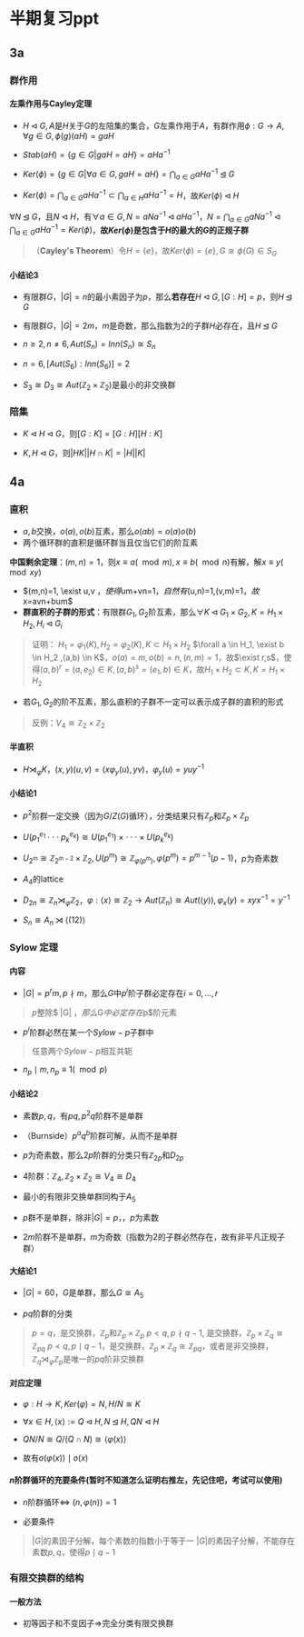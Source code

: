 # 半期复习ppt

## 3a

### 群作用

#### 左乘作用与Cayley定理

+ $H \lhd G, A$是$H$关于$G$的左陪集的集合，$G$左乘作用于$A$，有群作用$\phi: G \to A, \forall g \in G, \phi(g)(aH)=gaH$

+ $Stab(aH)=\{g\in G| gaH=aH\}=aHa^{-1}$

+ $Ker(\phi)=\{g \in G|\forall a \in G , gaH=aH\}= \bigcap_{a \in G}aHa^{-1}\unlhd G$

+ $Ker(\phi)=\bigcap_{a \in G}aHa^{-1} \subset \bigcap_{a\in H} aHa^{-1} =H$，故$Ker(\phi) \lhd H$

$\forall N \unlhd G$，且$N \lhd H$，有$\forall a\in G, N=aNa^{-1} \lhd aHa^{-1}$，$N=\bigcap_{a\in G} aNa^{-1} \lhd \bigcap_{a \in G}aHa^{-1} =Ker(\phi)$，**故$Ker(\phi)$是包含于$H$的最大的$G$的正规子群**

> （**Cayley's Theorem**）令$H=\{e\}$，故$Ker(\phi)=\{e\}, G \cong \phi(G) \in S_{G}$

#### 小结论3

+ 有限群$G$，$|G|=n$的最小素因子为$p$，那么**若存在**$H \lhd G, [G:H]=p$，则$H \unlhd G$

+ 有限群$G$，$|G|=2m$，$m$是奇数，那么指数为$2$的子群$H$必存在，且$H \unlhd G$

+ $n \geq 2, n \neq 6, Aut(S_n)=Inn(S_n)\cong S_n$

+ $n=6, [Aut(S_6):Inn(S_6)]=2$

+ $S_3 \cong D_3 \cong Aut(\mathbb{Z}_2 \times \mathbb{Z}_2)$是最小的非交换群

### 陪集

+ $K \lhd H \lhd G$，则$[G:K]=[G:H][H:K]$

+ $K,H \lhd G$，则$|HK||H\cap K|=|H||K|$

## 4a

### 直积

+ $a,b$交换，$o(a),o(b)$互素，那么$o(ab)=o(a)o(b)$
+ 两个循环群的直积是循环群当且仅当它们的阶互素

**中国剩余定理**：$(m,n)=1$，则$x\equiv a(\mod m), x\equiv b(\mod n)$有解，解$x\equiv y(\mod xy)$

+ $(m,n)=1, \exist u,v $，使得$um+vn=1$，自然有$(u,n)=1,(v,m)=1$，故$x=avn+bum$
+ **群直积的子群的形式**：有限群$G_1,G_2$阶互素，那么$\forall K \lhd G_1 \times G_2, K=H_1 \times H_2, H_i \lhd G_i$

> 证明：
> $H_1=\varphi_1(K),H_2=\varphi_2(K), K \subset H_1 \times H_2$
> $\forall a \in H_1, \exist b \in H_2 ,(a,b) \in K$，$o(a)=m, o(b)=n, (n,m)=1$，故$\exist r,s$，使得$(a,b)^r=(a,e_2)\in K, (a,b)^s=(e_1,b)\in K$，故$H_1 \times H_2 \subset K, K=H_1 \times H_2$

+ 若$G_1,G_2$的阶不互素，那么直积的子群不一定可以表示成子群的直积的形式

> 反例：$V_4 \cong \mathbb{Z}_2 \times \mathbb{Z}_2$

#### 半直积

+ $H \rtimes_{\varphi} K$，$(x,y)(u,v)=(x\varphi_y(u),yv)$，$\varphi_y(u)=yuy^{-1}$

#### 小结论1

+ $p^2$阶群一定交换（因为$G/Z(G)$循环），分类结果只有$\mathbb{Z}_p$和$\mathbb{Z}_p \times \mathbb{Z}_p$

+ $U(p_1^{e_1} \cdot \cdot \cdot p_k^{e_k})  \cong U(p_1^{e_1}) \times  \cdot \cdot \cdot \times U(p_k^{e_k})$

+ $U_{2^m}\cong \mathbb{Z}_{2^{m-2}}\times \mathbb{Z}_2, U(p^m)\cong \mathbb{Z}_{\varphi(p^m)}, \varphi(p^m)=p^{m-1}(p-1)$，$p$为奇素数

+ $A_4$的lattice

+ $D_{2n} \cong \mathbb{Z}_n \rtimes_{\varphi} \mathbb{Z}_2$，$\varphi: \langle x \rangle \cong\mathbb{Z}_2 \to Aut(\mathbb{Z}_n)\cong Aut(\langle y \rangle), \varphi_x(y)=xyx^{-1}=y^{-1}$

+ $S_n \cong A_n \rtimes \langle (12) \rangle$


### Sylow 定理

#### 内容

+ $|G|=p^rm, p \nmid m$，那么$G$中$p^i$阶子群必定存在$i=0,...,r$

> $p$整除$  |G| $，那么$G$中必定存在$p$阶元素

+ $p^i$阶群必然在某一个$Sylow-p$子群中

> 任意两个$Sylow-p$相互共轭

+ $n_p \mid m, n_p \equiv 1 (\mod p)$

#### 小结论2

+ 素数$p,q$，有$pq, p^2q$阶群不是单群

+ （Burnside）$p^aq^b$阶群可解，从而不是单群

+ $p$为奇素数，那么$2p$阶群的分类只有$\mathbb{Z}_{2p}$和$D_{2p}$

+ $4$阶群：$\mathbb{Z}_4, \mathbb{Z}_2 \times \mathbb{Z}_2 \cong V_4 \cong D_4$

+ 最小的有限非交换单群同构于$A_5$

+ $p$群不是单群，除非$|G|=p$，，$p$为素数

+ $2m$阶群不是单群，$m$为奇数（指数为2的子群必然存在，故有非平凡正规子群）


#### 大结论1

+ $|G|=60$，$G$是单群，那么$G \cong A_5$

+ $pq$阶群的分类

> $p=q$，是交换群，$\mathbb{Z}_p$和$\mathbb{Z}_p \times \mathbb{Z}_p$
> $p<q, p \nmid q-1$, 是交换群，$\mathbb{Z}_p \times \mathbb{Z}_{q} \cong \mathbb{Z}_{pq}$
> $p<q, p \mid q-1$，是交换群，$\mathbb{Z}_p \times \mathbb{Z}_{q} \cong \mathbb{Z}_{pq}$，或者是非交换群，$\mathbb{Z}_q \rtimes_{\varphi} \mathbb{Z}_{p}$是唯一的$pq$阶非交换群

#### 对应定理

+ $\varphi : H \to K, Ker(\varphi)=N, H/N \cong K$

+ $\forall x\in H , \langle x \rangle := Q\lhd H, N \unlhd H, QN\lhd H$

+ $QN/N \cong Q/ (Q \cap N) \cong \langle \varphi(x) \rangle$

+ 故有$o(\varphi(x))\mid o(x)$

#### $n$阶群循环的充要条件(暂时不知道怎么证明右推左，先记住吧，考试可以使用)

+ $n$阶群循环$\iff$ $(n, \varphi(n))=1$

+ 必要条件

> $|G|$的素因子分解，每个素数的指数小于等于一
> $|G|$的素因子分解，不能存在素数$p,q$，使得$p \mid q-1$

### 有限交换群的结构

#### 一般方法

+ 初等因子和不变因子$\Rightarrow$完全分类有限交换群
